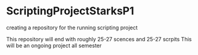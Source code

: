 # ScriptingProjectStarksP1
creating a repository for the running scripting project

This repository will end with roughly 25-27 scences and 25-27 scrpits This will be an ongoing project all semester
